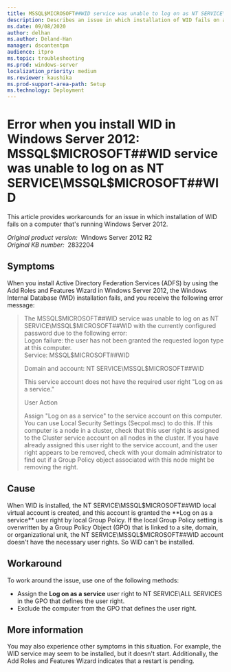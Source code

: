 ```yaml
---
title: MSSQL$MICROSOFT##WID service was unable to log on as NT SERVICE\MSSQL$MICROSOFT##WID error when you install WID in Windows Server 2012
description: Describes an issue in which installation of WID fails on a computer that's running Windows Server 2012. Provides workarounds.
ms.date: 09/08/2020
author: delhan
ms.author: Deland-Han
manager: dscontentpm
audience: itpro
ms.topic: troubleshooting
ms.prod: windows-server
localization_priority: medium
ms.reviewer: kaushika
ms.prod-support-area-path: Setup
ms.technology: Deployment
---
```

# Error when you install WID in Windows Server 2012: MSSQL$MICROSOFT##WID service was unable to log on as NT SERVICE\MSSQL$MICROSOFT##WID

This article provides workarounds for an issue in which installation of WID fails on a computer that's running Windows Server 2012.

_Original product version:_ &nbsp;Windows Server 2012 R2  
_Original KB number:_ &nbsp;2832204

## Symptoms

When you install Active Directory Federation Services (ADFS) by using the Add Roles and Features Wizard in Windows Server 2012, the Windows Internal Database (WID) installation fails, and you receive the following error message:

> The MSSQL$MICROSOFT##WID service was unable to log on as NT SERVICE\MSSQL$MICROSOFT##WID with the currently configured password due to the following error:  
Logon failure: the user has not been granted the requested logon type at this computer.  
Service: MSSQL$MICROSOFT##WID
>
> Domain and account: NT SERVICE\MSSQL$MICROSOFT##WID
>
> This service account does not have the required user right "Log on as a service."
>
> User Action
>
> Assign "Log on as a service" to the service account on this computer. You can use Local Security Settings (Secpol.msc) to do this. If this computer is a node in a cluster, check that this user right is assigned to the Cluster service account on all nodes in the cluster.
If you have already assigned this user right to the service account, and the user right appears to be removed, check with your domain administrator to find out if a Group Policy object associated with this node might be removing the right.

## Cause

When WID is installed, the NT SERVICE\MSSQL$MICROSOFT##WID local virtual account is created, and this account is granted the **Log on as a service** user right by local Group Policy. If the local Group Policy setting is overwritten by a Group Policy Object (GPO) that is linked to a site, domain, or organizational unit, the NT SERVICE\MSSQL$MICROSOFT##WID account doesn't have the necessary user rights. So WID can't be installed.

## Workaround

To work around the issue, use one of the following methods:

- Assign the **Log on as a service** user right to NT SERVICE\ALL SERVICES in the GPO that defines the user right.
- Exclude the computer from the GPO that defines the user right.

## More information

You may also experience other symptoms in this situation. For example, the WID service may seem to be installed, but it doesn't start. Additionally, the Add Roles and Features Wizard indicates that a restart is pending.

